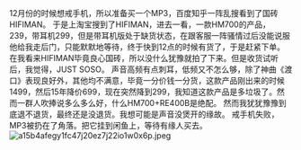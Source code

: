 12月份的时候想戒手机，所以准备买一个MP3，百度知乎一阵乱搜看到了国砖HIFIMAN。
于是上淘宝搜到了HIFIMAN，进去一看，一款HM700的产品，239，带耳机299，但是带耳机版处于缺货状态，在跟客服一阵骚情过后没能说服他给我走后门，只能默默地等待，终于快到12点的时候有货了，于是赶紧下单。
在我看来HIFIMAN毕竟良心国砖，所以没什么犹豫就拍了下来。但是收货试听后，我觉得，JUST SOSO。
声音高频有点刺耳，低频又不怎么够，除了神曲《渡口》表现良好外，其他均不满意，毕竟一分价钱一分货，这款产品刚出来的时候1499，然后15年降价699，现在突然降到299，我知道这款产品是多垃圾了。然而一群人吹捧说多么多么好，什么HM700+RE400B是绝配。
然而我犹犹豫豫到底退不退货，最终还是没退货。我想可能是声音没煲开的缘故。
戒手机失败，MP3被扔在了角落。把它挂到闲鱼上，等待有缘人买去。
![a15b4afegy1fc47j20ez7j22io1w0x6p.jpeg](http://img.juihsin.wang/images/645a01842b30c2c38811f9a8fc46845c5b593221.jpeg)
<!-- ##{"timestamp":1485097457}## -->